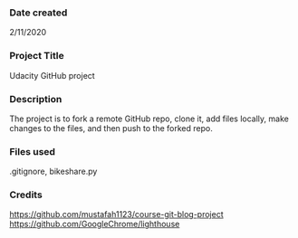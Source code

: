### Date created
2/11/2020

### Project Title
Udacity GitHub project

### Description
The project is to fork a remote GitHub repo, clone it, add files locally, make changes to the files,
and then push to the forked repo.

### Files used
.gitignore, bikeshare.py

### Credits
https://github.com/mustafah1123/course-git-blog-project
https://github.com/GoogleChrome/lighthouse

